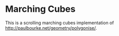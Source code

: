 # Marching Cubes

This is a scrolling marching cubes implementation of http://paulbourke.net/geometry/polygonise/.
